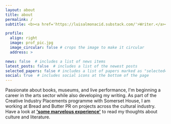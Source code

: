 ```yaml
---
layout: about
title: about
permalink: /
subtitle: <b><a href='https://luisalmonacid.substack.com/'>Writer.</a></b> Producer. PR.

profile:
  align: right
  image: prof_pic.jpg
  image_circular: false # crops the image to make it circular
  address: >

news: false  # includes a list of news items
latest_posts: false  # includes a list of the newest posts
selected_papers: false # includes a list of papers marked as "selected={true}"
social: true  # includes social icons at the bottom of the page
---
```


Passionate about books, museums, and live performance, I'm beginning a career in the arts sector while also developing my writing. As part of the Creative Industry Placements programme with Somerset House, I am working at Bread and Butter PR on projects across the cultural industry. Have a look at  <b><a href='https://luisalmonacid.substack.com/'>'some marvelous experience'</a></b> to read my thoughts about culture and literature.

<div id="custom-substack-embed"></div>

<script>
  window.CustomSubstackWidget = {
    substackUrl: "luisalmonacid.substack.com",
    placeholder: "example@gmail.com",
    buttonText: "Subscribe",
    theme: "custom",
    colors: {
      primary: "#FFFFFF",
      input: "#000000",
      email: "#FFFFFF",
      text: "#000000",
    }
  };
</script>
<script src="https://substackapi.com/widget.js" async></script>
